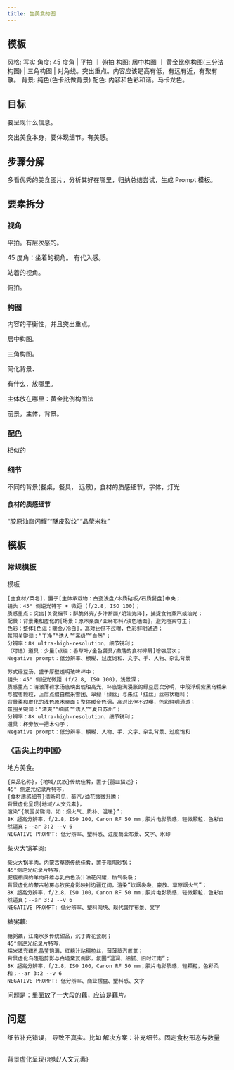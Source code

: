 ```yaml
---
title: 生美食的图
---
```


## 模板
风格: 写实
角度: 45 度角 | 平拍 ｜ 俯拍
构图: 居中构图 ｜ 黄金比例构图(三分法构图) | 三角构图 | 对角线。突出重点。内容应该是高有低，有远有近，有聚有散。
背景: 纯色(色卡纸做背景)
配色: 内容和色彩和谐。马卡龙色。

## 目标
要呈现什么信息。

突出美食本身，要体现细节。有美感。

## 步骤分解
多看优秀的美食图片，分析其好在哪里，归纳总结尝试，生成 Prompt 模板。

## 要素拆分
### 视角
平拍。有层次感的。

45 度角：坐着的视角。 有代入感。

站着的视角。

俯拍。

### 构图
内容的平衡性，并且突出重点。

居中构图。

三角构图。

简化背景、

有什么，放哪里。

主体放在哪里：黄金比例构图法

前景，主体，背景。

### 配色
相似的

### 细节
不同的背景(餐桌，餐具， 远景)，食材的质感细节，字体，灯光

#### 食材的质感细节
“胶原油脂闪耀”“酥皮裂纹”“晶莹米粒”


## 模板
### 常规模板
模板
```
[主食材/菜名]，置于[主体承载物：白瓷浅盘/木质砧板/石质餐盘]中央；
镜头：45° 侧逆光特写 + 微距 (f/2.8, ISO 100)；
质感重点：突出[关键细节：酥脆外壳/多汁断面/奶油光泽]，捕捉食物蒸汽或油光；
配景：背景柔和虚化的[场景：原木桌面/亚麻布料/淡色墙面]，避免喧宾夺主；
色彩：整体[色温：暖金/冷白]，高对比但不过曝，色彩鲜明通透；
氛围关键词：“干净”“诱人”“高级”“自然”；
分辨率：8K ultra-high-resolution，细节锐利；
（可选）道具：少量[点缀：香草叶/金色餐具/撒落的食材碎屑]增强层次；
Negative prompt：低分辨率、模糊、过度饱和、文字、手、人物、杂乱背景
```

```
苏式绿豆汤，盛于厚壁透明玻啤杯中；
镜头：45° 侧逆光微距 (f/2.8, ISO 100)，浅景深；
质感重点：清澈薄荷水汤底映出琥珀高光，杯底饱满浸胀的绿豆层次分明，中段浮现紫黑乌糯米与蜜枣颗粒，上层点缀白糯米雪团、翠绿「绿丝」与朱红「红丝」丝带状糖料；
背景柔和虚化的浅色原木桌面；整体暖金色调，高对比但不过曝，色彩鲜明通透；
氛围关键词：“清爽”“细腻”“诱人”“夏日苏州”；
分辨率：8K ultra-high-resolution，细节锐利；
道具：杯旁放一把木勺子；
Negative prompt：低分辨率、模糊、人物、手、文字、杂乱背景、过度饱和
```

### 《舌尖上的中国》
地方美食。
```
{菜品名称}，{地域/民族}传统佳肴，置于{器皿描述}；
45° 侧逆光纪录片特写，
{食材质感细节}清晰可见，蒸汽/油花微微升腾；
背景虚化呈现{地域/人文元素}，
渲染“{氛围关键词，如：烟火气、质朴、温暖}”；
8K 超高分辨率，f/2.8，ISO 100，Canon RF 50 mm；胶片电影质感，轻微颗粒，色彩自然逼真；--ar 3:2 --v 6  
NEGATIVE PROMPT: 低分辨率、塑料感、过度商业布景、文字、水印
```

柴火大锅羊肉:
```
柴火大锅羊肉，内蒙古草原传统佳肴，置于粗陶砂锅；
45°侧逆光纪录片特写，
肥瘦相间的羊肉纤维与乳白色汤汁油花闪耀，热气袅袅；
背景虚化的蒙古毡房与牧民身影映衬边疆辽阔，渲染“炊烟袅袅、豪放、草原烟火气”；
8K 超高分辨率，f/2.8，ISO 100，Canon RF 50 mm；胶片电影质感，轻微颗粒，色彩自然逼真；--ar 3:2 --v 6  
NEGATIVE PROMPT: 低分辨率、塑料肉块、现代餐厅布景、文字
```

糖粥藕:
```
糖粥藕，江南水乡传统甜品，沉于青花瓷碗；
45°侧逆光纪录片特写，
糯米填充藕孔晶莹饱满，红糖汁粘稠拉丝，薄薄蒸汽氤氲；
背景虚化乌篷船剪影与白墙黛瓦倒影，氛围“温润、细腻、旧时江南”；
8K 超高分辨率，f/2.8，ISO 100，Canon RF 50 mm；胶片电影质感，轻颗粒，色彩柔和；--ar 3:2 --v 6  
NEGATIVE PROMPT: 低分辨率、商业摆盘、塑料感、文字
```
问题是：里面放了一大段的藕，应该是藕片。


## 问题
细节补充错误， 导致不真实。比如 
解决方案：补充细节。固定食材形态与数量


##
背景虚化呈现{地域/人文元素}